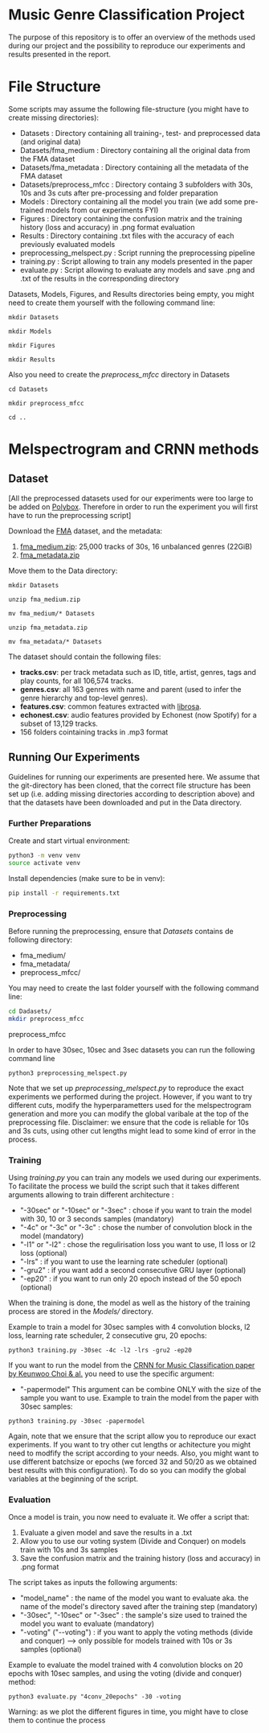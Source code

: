 # Music Genre Classification Project
The purpose of this repository is to offer an overview of the methods used during our project and the possibility to reproduce our experiments and results presented in the report.

# File Structure
Some scripts may assume the following file-structure (you might have to create missing directories):
- Datasets : Directory containing all training-, test- and preprocessed data (and original data)
- Datasets/fma_medium : Directory containing all the original data from the FMA dataset
- Datasets/fma_metadata : Directory containing all the metadata of the FMA dataset
- Datasets/preprocess_mfcc : Directory containg 3 subfolders with 30s, 10s and 3s cuts after pre-processing and folder preparation
- Models : Directory containing all the model you train (we add some pre-trained models from our experiments FYI)
- Figures : Directory containing the confusion matrix and the training history (loss and accuracy) in .png format evaluation
- Results : Directory containing .txt files with the accuracy of each previously evaluated models
- preprocessing_melspect.py : Script running the preprocessing pipeline
- training.py : Script allowing to train any models presented in the paper
- evaluate.py : Script allowing to evaluate any models and save .png and .txt of the results in the corresponding directory

Datasets, Models, Figures, and Results directories being empty, you might need to create them yourself with the following command line:
```
mkdir Datasets

mkdir Models

mkdir Figures

mkdir Results
```

Also you need to create the *preprocess_mfcc* directory in Datasets
```
cd Datasets

mkdir preprocess_mfcc

cd ..
```




# Melspectrogram and CRNN methods
## Dataset

[All the preprocessed datasets used for our experiments were too large to be added on [Polybox](https://polybox.ethz.ch/). Therefore in order to run the experiment you will first have to run the preprocessing script]

Download the [FMA](https://github.com/mdeff/fma) dataset, and the metadata:

1. [fma_medium.zip](https://os.unil.cloud.switch.ch/fma/fma_medium.zip): 25,000 tracks of 30s, 16 unbalanced genres (22GiB)
2. [fma_metadata.zip](https://os.unil.cloud.switch.ch/fma/fma_metadata.zip)

Move them to the Data directory:
```
mkdir Datasets

unzip fma_medium.zip

mv fma_medium/* Datasets

unzip fma_metadata.zip

mv fma_metadata/* Datasets
```
The dataset should contain the following files:
- **tracks.csv**: per track metadata such as ID, title, artist, genres, tags and play counts, for all 106,574 tracks.
- **genres.csv**: all 163 genres with name and parent (used to infer the genre hierarchy and top-level genres).
- **features.csv**: common features extracted with [librosa](https://librosa.org/doc/latest/index.html).
- **echonest.csv**: audio features provided by Echonest (now Spotify) for a subset of 13,129 tracks.
- 156 folders cointaining tracks in .mp3 format

## Running Our Experiments

Guidelines for running our experiments are presented here. We assume that the git-directory has been cloned, that the correct file structure has been set up (i.e. adding missing directories according to description above) and that the datasets have been downloaded and put in the Data directory.

### Further Preparations

Create and start virtual environment:
```bash
python3 -m venv venv
source activate venv
```
Install dependencies (make sure to be in venv):
```bash
pip install -r requirements.txt
```

### Preprocessing

Before running the preprocessing, ensure that *Datasets* contains de following directory:
- fma_medium/
- fma_metadata/
- preprocess_mfcc/

You may need to create the last folder yourself with the following command line:
```bash
cd Dadasets/
mkdir preprocess_mfcc
```
preprocess_mfcc

In order to have 30sec, 10sec and 3sec datasets you can run the following command line
```
python3 preprocessing_melspect.py
```

Note that we set up *preprocessing_melspect.py* to reproduce the exact experiments we performed during the project. However, if you want to try different cuts, modify the hyperparametters used for the melspectrogram generation and more you can modify the global varibale at the top of the preprocessing file.
Disclaimer: we ensure that the code is reliable for 10s and 3s cuts, using other cut lengths might lead to some kind of error in the process. 

### Training
Using *training.py* you can train any models we used during our experiments. To facilitate the process we build the script such that it takes different arguments allowing to train different architecture :

- "-30sec" or "-10sec" or "-3sec" : chose if you want to train the model with 30, 10 or 3 seconds samples (mandatory)
- "-4c" or "-3c" or "-3c" : chose the number of convolution block in the model (mandatory)
- "-l1" or "-l2" : chose the regulirisation loss you want to use, l1 loss or l2 loss (optional)
- "-lrs" : if you want to use the learning rate scheduler (optional)
- "-gru2" : if you want add a second consecutive GRU layer (optional)
- "-ep20" : if you want to run only 20 epoch instead of the 50 epoch (optional)

When the training is done, the model as well as the history of the training process are stored in the *Models/* directory.


Example to train a model for 30sec samples with 4 convolution blocks, l2 loss, learning rate scheduler, 2 consecutive gru, 20 epochs: 
```
python3 training.py -30sec -4c -l2 -lrs -gru2 -ep20
```

If you want to run the model from the [CRNN for Music Classification paper by Keunwoo Choi & al.](https://scholar.google.co.kr/citations?view_op=view_citation&hl=en&user=ZrqdSu4AAAAJ&sortby=pubdate&citation_for_view=ZrqdSu4AAAAJ:ULOm3_A8WrAC) you need to use the specific argument:
- "-papermodel"
This argument can be combine ONLY with the size of the sample you want to use.
Example to train the model from the paper with 30sec samples:

```
python3 training.py -30sec -papermodel
```

Again, note that we ensure that the script allow you to reproduce our exact experiments. If you want to try other cut lengths or achitecture you might need to modfify the script according to your needs. Also, you might want to use different batchsize or epochs (we forced 32 and 50/20 as we obtained best results with this configuration). To do so you can modify the global variables at the beginning of the script.

### Evaluation
Once a model is train, you now need to evaluate it. We offer a script that:

1. Evaluate a given model and save the results in a .txt
2. Allow you to use our voting system (Divide and Conquer) on models train with 10s and 3s samples
3. Save the confusion matrix and the training history (loss and accuracy) in .png format

The script takes as inputs the following arguments:

- "model_name" : the name of the model you want to evaluate aka. the name of the model's directory saved after the training step (mandatory)
- "-30sec", "-10sec" or "-3sec" : the sample's size used to trained the model you want to evaluate (mandatory)
- "-voting" ("--voting") : if you want to apply the voting methods (divide and conquer) --> only possible for models trained with 10s or 3s samples (optional)


Example to evaluate the model trained with 4 convolution blocks on 20 epochs with 10sec samples, and using the voting (divide and conquer) method:

```
python3 evaluate.py "4conv_20epochs" -30 -voting
```

Warning: as we plot the different figures in time, you might have to close them to continue the process
